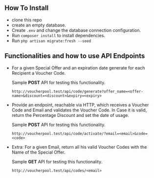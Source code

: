 ## How To Install

- clone this repo
- create an empty database.
- Create `.env` and change the database connection configuration.
- Run `composer install` to install dependencies.
- Run `php artisan migrate:fresh --seed`


## Functionalities and how to use API Endpoints

- For a given Special Offer and an expiration date generate for each Recipient a Voucher Code.

  Sample **POST** API for testing this functionality. 

    `http://voucherpool.test/api/code/generate?offer_name=<offer-name>&discount=<discount>&expiry=<expiry>`

- Provide an endpoint, reachable via HTTP, which receives a Voucher Code and Email and validates
  the Voucher Code. In Case it is valid, return the Percentage Discount and set the date of usage.
  
  Sample **POST** API for testing this functionality. 

    `http://voucherpool.test/api/code/activate/?email=<email>&code=<code>`
    
 - Extra: For a given Email, return all his valid Voucher Codes with the Name of the Special Offer.
    
   Sample **GET** API for testing this functionality. 
    
      `http://voucherpool.test/api/codes/<email>`
      
  
